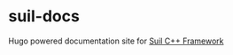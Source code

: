# suil-docs
Hugo powered documentation site for [Suil C++ Framework](https://github.com/dccarter/suil) 
